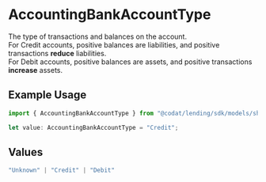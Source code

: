 # AccountingBankAccountType

The type of transactions and balances on the account.  
For Credit accounts, positive balances are liabilities, and positive transactions **reduce** liabilities.  
For Debit accounts, positive balances are assets, and positive transactions **increase** assets.

## Example Usage

```typescript
import { AccountingBankAccountType } from "@codat/lending/sdk/models/shared";

let value: AccountingBankAccountType = "Credit";
```

## Values

```typescript
"Unknown" | "Credit" | "Debit"
```